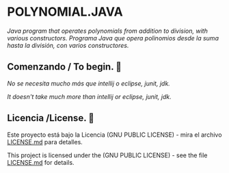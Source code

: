 # POLYNOMIAL.JAVA

_Java program that operates polynomials from addition to division, with various constructors._
_Programa Java que opera polinomios desde la suma hasta la división, con varios constructores._

## Comenzando / To begin. 🚀

_No se necesita mucho más que intellij o eclipse, junit, jdk._

_It doesn't take much more than intellij or eclipse, junit, jdk._

## Licencia /License. 📄

Este proyecto está bajo la Licencia (GNU PUBLIC LICENSE) - mira el archivo [LICENSE.md](LICENSE.md) para detalles.

This project is licensed under the (GNU PUBLIC LICENSE) - see the file [LICENSE.md](LICENSE.md) for details.
